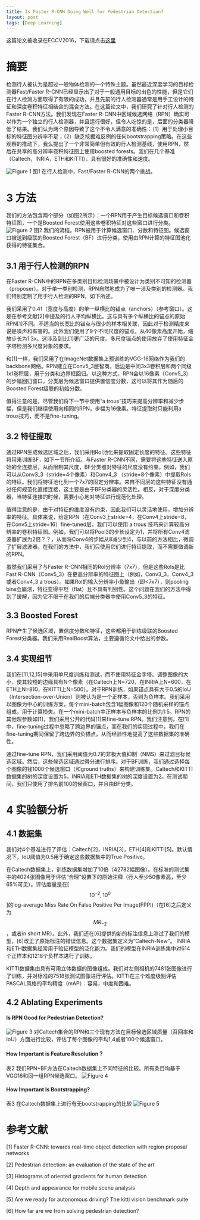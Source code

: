 ```yaml
---
title: Is Faster R-CNN Doing Well for Pedestrian Detection?
layout: post
tags: [Deep Learning]
---
```


这篇论文被收录在ECCV2016，下载请点击[这里](https://arxiv.org/abs/1607.07032)

# 摘要
检测行人被认为是超过一般物体检测的一个特殊主题。虽然最近深度学习的目标检测器Fast/Faster R-CNN已经显示出了对于一般通用目标的出色的性能，但是它们在行人检测方面取得了有限的成功，并且先前的行人检测器通常是用手工设计的特征和深度卷积特征相结合的混合方法。在这篇论文中，我们研究了针对行人检测的Faster R-CNN方法。我们发现在Faster R-CNN中区域候选网络（RPN）确实可以作为一个独立的行人检测器，并且运行很好，但令人吃惊的是，后面的分类器降低了结果。我们认为两个原因导致了这个不令人满意的准确性：（1）用于处理小目标的特征图分辨率不足；（2）缺乏挖掘难反例的任何bootstrapping策略。在这些观察的推动下，我么提出了一个非常简单但有效的行人检测基线，使用RPN，然后在共享的高分辨率卷积特征图上使用boosted forests。我们在几个基准（Caltech，INRIA，ETH和KITTI），具有很好的准确性和速度。

![Figure 1](\blog\images\post-covers\2017-05-29-paper01.png)
图1 在行人检测中，Fast/Faster R-CNN的两个挑战。

# 3 方法
我们的方法包含两个部分（如图2所示）：一个RPN用于产生目标候选窗口和卷积特征图，一个是Boosted Forest使用这些卷积特征对这些窗口进行分类。
![Figure 2](\blog\images\post-covers\2017-05-29-paper02.png)
图2 我们的流程。RPN被用于计算候选窗口、分数和特征图。候选窗口被送到级联的Boosted Forest（BF）进行分类，使用由RPN计算的特征图池化获得的特征集合。

## 3.1 用于行人检测的RPN
在Faster R-CNN中的RPN在多类别目标检测场景中被设计为类别不可知的检测器（proposer）。对于单一类别检测，RPN自然地成为了唯一涉及类别的检测器。我们特别定制了用于行人检测的RPN，如下所述。

我们采用了0.41（宽度与高度）的单一纵横比的锚点（anchors）（参考窗口）。这是在参考文献[2]中提及的行人平均纵横比。这与具有多个纵横比的锚点的原始RPN[1]不同。不适当的长宽比的锚点与很少的样本相关联，因此对于检测精度来说是噪声和有害的。此外我们使用了9个不同尺度的锚点，从40像素高度开始，缩放步长为1.3x。这涉及到比[1]更广泛的尺度。多尺度锚点的使用放弃了使用特征金字塔检测多尺度对象的要求。

和[1]一样，我们采用了在ImageNet数据集上预训练的VGG-16网络作为我们的backbone网络。RPN建立在Conv5_3层智商，后边是中间3x3卷积层和两个同级1x1卷积层，用于分类和边界框回归。以这种方式，RPN会以16像素（Conv5_3）的步幅回归窗口。分类层为候选窗口提供置信度分数，这可以将其作为随后的Boosted Forest级联的初始分数。

值得注意的是，尽管我们将下一节中使用“a trous”技巧来提高分辨率和减少步幅，但是我们继续使用向相同的RPN，步幅为16像素。特征提取时只能利用a trous技巧，而不是fine-tuning。

## 3.2 特征提取
通过RPN生成候选区域之后，我们采用RoI池化来提取固定长度的特征。这些特征将用来训练BF，如下一节所介绍。与Faster R-CNN不同，需要将这些特征送入原始的全连接层，从而限制其尺度，BF分类器对特征的尺度没有约束。例如，我们可以从Conv3_3（stride=4个像素）和Conv4_3
（stride=8个像素）中提取RoIs的特征。我们将特征池化到一个7x7的固定分辨率。来自不同层的这些特征没有通过任何规范化直接连接，这主要是由于BF分类器的灵活性。相反，对于深度分类器，当特征连接的时候，需要小心地对特征进行规范化处理。

值得注意的是，由于对特征的维度没有约束，因此我们可以灵活地使用，增加分辨率的特征。具体来说，给定RPN（在Conv3上stride=4，在Conv4上stride=8，在Conv5上stride=16）fine-tuned层，我们可以使用 a trous 技巧来计算较高分辨率的卷积特征图。例如，我们可以将Pool3的步长设定为1，并将所有Conv4滤波器扩展为2倍？？，从而将Conv4的步幅从8减少到4，与以前的方法相比，微调了扩展滤波器，在我们的方法中，我们只使用它们进行特征提取，而不需要微调新的RPN。

虽然我们采用了与Faster R-CNN相同的RoI分辨率（7x7），但是这些RoIs是比Fast R-CNN（Conv5_3）在更高分辨率的特征图上（例如，Conv3_3，Conv4_3或者Conv4_3 a trous）。如果RoI的输入分辨率小鱼输出（即<7x7），则pooling bins会崩溃，特征变得平坦（flat）且不具有判别性。这个问题在我们的方法中得到了缓解，因为它不限于在我们的后端分类器中使用Conv5_3的特征。

## 3.3 Boosted Forest
RPN产生了候选区域，置信度分数和特征，这些都用于训练级联的Boosted Forest分类器。我们采用RealBoost算法，主要遵循论文中给出的参数。

## 3.4 实现细节

我们在[11,12,15]中采用单尺度训练和测试，而不使用特征金字塔。调整图像的大小，使其较短的边缘具有N个像素（在Caltech上N=720，在INRIA上N=600，在ETH上N=810，在KITTI上N=500）。对于RPN训练，如果锚点具有大于0.5的IoU（Intersection-over-Union）则被认为是一个正样本，否则为负样本。我们采用以图像为中心的训练方案，每个mini-batch包含1幅图像和120个随机采样的锚点组成，用于计算损失。在一个mini-batch中正样本与负样本的比例为1:5。RPN的其他超参数如[1]，我们采用公开的代码[1]来fine-tune RPN。我们注意到，在[1]中，fine-tuning过程中忽略了跨边界的锚点，而在我们的实现过程中，我们在fine-tuning期间保留了跨边界的负锚点，从而经验性地提高了这些数据集的准确性。

通过fine-tune RPN，我们采用阈值为0.7的非极大值抑制（NMS）来过滤目标候选区域。然后，这些候选区域通过得分进行排序。对于BF训练，我们通过选择每个图像的钱1000个候选窗口（和ground truths）来构建训练集。Caltech和KITTI数据集的树的深度设置为5，INRIA和ETH数据集的树的深度设置为2。在测试期间，我们只使用了排名前100的候窗口，并且由BF分类。

# 4 实验额分析
## 4.1 数据集
我们对4个基准进行了评估：Caltech[2]，INRIA[3]，ETH[4]和KITTI[5]。默认情况下，IoU阈值为0.5用于确定这些数据集中的True Positive。

在Caltech数据集上，训练数据集增加了10倍（42782幅图像）。在标准的测试集中的4024张图像用于评估“合理”设置下的原始注释（行人至少50像素高，至少65%可见）。评估度量是在[$$10^{-2},10^{0}$$]的log-average Miss Rate On False Positive Per Image(FPPI)（在[6]之后定义为$$MR_{-2}$$，或者in short MR）。此外，我们还在[6]提供的新的标注信息上测试了我们的模型，[6]改正了原始标注的错误信息。这个数据集定义为“Caltech-New”。
INRIA和ETH数据集经常用于验证模型的泛化能力。我们的模型在INRIA训练集中对614个正样本和1218个负样本进行了训练。

KITTI数据集由具有可用立体数据的图像组成。我们对左侧相机的7481张图像进行了训练，并对标准的7518张测试图像进行评估。KITTI在三个难度级别评估PASCAL风格的平均精度（mAP）：容易，中度和困难。

## 4.2 Ablating Experiments
#### Is RPN Good for Pedestrian Detection?


![Figure 3](\blog\images\post-covers\2017-05-29-paper03.png)
对Caltech集合的RPN和三个现有方法在目标候选区域质量（召回率和IoU）方面进行比较，评估了每个图像的平均1,4或者100个候选窗口。

#### How Important is Feature Resolution？
表2 我们RPN+BF方法在Caltech数据集上不同特征的比较。所有条目均基于VGG16和同一组RPN候选窗口。
![Figure 4](\blog\images\post-covers\2017-05-29-paper04.png)

#### How Important Is Bootstrapping?
表3 在Caltech数据集上进行有无bootstrapping的比较
![Figure 5](\blog\images\post-covers\2017-05-29-paper05.png)

# 参考文献
[1] Faster R-CNN: towards real-time object detection with region proposal networks

[2] Pedestrian detection: an evaluation of the state of the art

[3] Histograms of oriented gradients for human detection

[4] Depth and appearance for mobile scene analysis

[5] Are we ready for autonomous driving? The kitti vision benchmark suite

[6] How far are we from solving pedestrian detection?